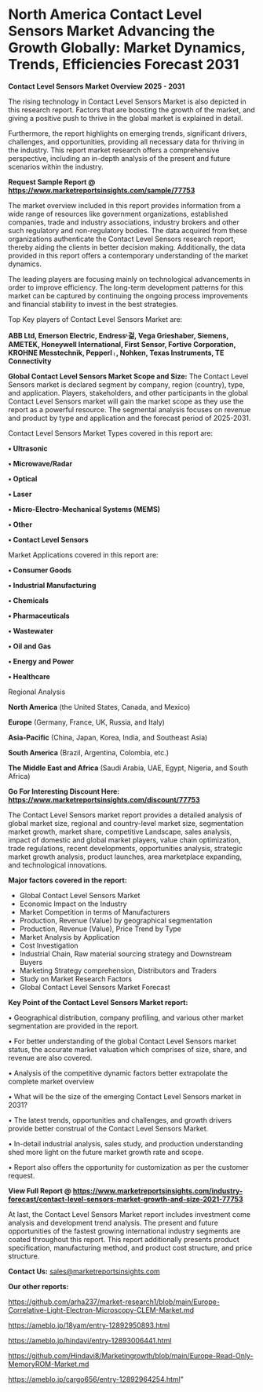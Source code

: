 # North America Contact Level Sensors Market Advancing the Growth Globally: Market Dynamics, Trends, Efficiencies Forecast 2031

<Strong> Contact Level Sensors Market Overview 2025 - 2031</strong>

The rising technology in Contact Level Sensors Market is also depicted in this research report. Factors that are boosting the growth of the market, and giving a positive push to thrive in the global market is explained in detail.

Furthermore, the report highlights on emerging trends, significant drivers, challenges, and opportunities, providing all necessary data for thriving in the industry. This report market research offers a comprehensive perspective, including an in-depth analysis of the present and future scenarios within the industry.

<strong>Request Sample Report @ <a href=https://www.marketreportsinsights.com/sample/77753>https://www.marketreportsinsights.com/sample/77753</a></strong>

The market overview included in this report provides information from a wide range of resources like government organizations, established companies, trade and industry associations, industry brokers and other such regulatory and non-regulatory bodies. The data acquired from these organizations authenticate the Contact Level Sensors research report, thereby aiding the clients in better decision making. Additionally, the data provided in this report offers a contemporary understanding of the market dynamics.

The leading players are focusing mainly on technological advancements in order to improve efficiency. The long-term development patterns for this market can be captured by continuing the ongoing process improvements and financial stability to invest in the best strategies.

Top Key players of Contact Level Sensors Market are:

<strong>ABB Ltd, Emerson Electric, Endressᶫ걺, Vega Grieshaber, Siemens, AMETEK, Honeywell International, First Sensor, Fortive Corporation, KROHNE Messtechnik, Pepperlᛧ, Nohken, Texas Instruments, TE Connectivity</strong>

<strong><b>Global Contact Level Sensors Market Scope and Size:</b></strong>
The Contact Level Sensors market is declared segment by company, region (country), type, and application. Players, stakeholders, and other participants in the global Contact Level Sensors market will gain the market scope as they use the report as a powerful resource. The segmental analysis focuses on revenue and product by type and application and the forecast period of 2025-2031.

Contact Level Sensors Market Types covered in this report are:

<strong>• Ultrasonic

• Microwave/Radar

• Optical

• Laser

• Micro-Electro-Mechanical Systems (MEMS)

• Other

• Contact Level Sensors</strong>

Market Applications covered in this report are:

<strong>• Consumer Goods

• Industrial Manufacturing

• Chemicals

• Pharmaceuticals

• Wastewater

• Oil and Gas

• Energy and Power

• Healthcare</strong> 

Regional Analysis

<strong>North America</strong> (the United States, Canada, and Mexico)

<strong>Europe</strong> (Germany, France, UK, Russia, and Italy)

<strong>Asia-Pacific</strong> (China, Japan, Korea, India, and Southeast Asia)

<strong>South America</strong> (Brazil, Argentina, Colombia, etc.)

<strong>The Middle East and Africa</strong> (Saudi Arabia, UAE, Egypt, Nigeria, and South Africa)

<strong>Go For Interesting Discount Here: <a href=https://www.marketreportsinsights.com/discount/77753>https://www.marketreportsinsights.com/discount/77753</a></strong>

The Contact Level Sensors market report provides a detailed analysis of global market size, regional and country-level market size, segmentation market growth, market share, competitive Landscape, sales analysis, impact of domestic and global market players, value chain optimization, trade regulations, recent developments, opportunities analysis, strategic market growth analysis, product launches, area marketplace expanding, and technological innovations.

<strong><b>Major factors covered in the report:</b></strong>
<ul>
  <li>Global Contact Level Sensors Market </li>
  <li>Economic Impact on the Industry</li>
  <li>Market Competition in terms of Manufacturers</li>
  <li>Production, Revenue (Value) by geographical segmentation</li>
  <li>Production, Revenue (Value), Price Trend by Type</li>
  <li>Market Analysis by Application</li>
  <li>Cost Investigation</li>
  <li>Industrial Chain, Raw material sourcing strategy and Downstream Buyers</li>
  <li>Marketing Strategy comprehension, Distributors and Traders</li>
  <li>Study on Market Research Factors</li>
  <li>Global Contact Level Sensors Market Forecast</li>
</ul>

<strong><b>Key Point of the Contact Level Sensors Market report:</b></strong>

• Geographical distribution, company profiling, and various other market segmentation are provided in the report.

• For better understanding of the global Contact Level Sensors market status, the accurate market valuation which comprises of size, share, and revenue are also covered.

• Analysis of the competitive dynamic factors better extrapolate the complete market overview

• What will be the size of the emerging Contact Level Sensors market in 2031?

• The latest trends, opportunities and challenges, and growth drivers provide better construal of the Contact Level Sensors Market.

• In-detail industrial analysis, sales study, and production understanding shed more light on the future market growth rate and scope.

• Report also offers the opportunity for customization as per the customer request.

<strong><b>View Full Report @ <a href=https://www.marketreportsinsights.com/industry-forecast/contact-level-sensors-market-growth-and-size-2021-77753>https://www.marketreportsinsights.com/industry-forecast/contact-level-sensors-market-growth-and-size-2021-77753</a></b></strong>


At last, the Contact Level Sensors Market report includes investment come analysis and development trend analysis. The present and future opportunities of the fastest growing international industry segments are coated throughout this report. This report additionally presents product specification, manufacturing method, and product cost structure, and price structure.

<strong>Contact Us:</strong>
sales@marketreportsinsights.com

<strong>Our other reports:</strong>

<a href=https://github.com/arha237/market-research1/blob/main/Europe-Correlative-Light-Electron-Microscopy-CLEM-Market.md>https://github.com/arha237/market-research1/blob/main/Europe-Correlative-Light-Electron-Microscopy-CLEM-Market.md</a>

<a href=https://ameblo.jp/18yam/entry-12892950893.html>https://ameblo.jp/18yam/entry-12892950893.html</a>

<a href=https://ameblo.jp/hindavi/entry-12893006441.html>https://ameblo.jp/hindavi/entry-12893006441.html</a>

<a href=https://github.com/Hindavi8/Marketingrowth/blob/main/Europe-Read-Only-MemoryROM-Market.md>https://github.com/Hindavi8/Marketingrowth/blob/main/Europe-Read-Only-MemoryROM-Market.md</a>

<a href=https://ameblo.jp/cargo656/entry-12892964254.html>https://ameblo.jp/cargo656/entry-12892964254.html</a>"
